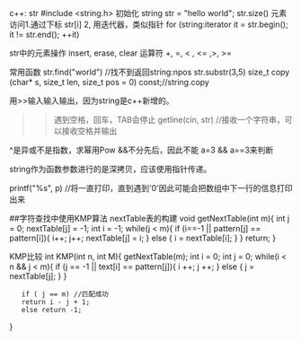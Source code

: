 c++: str
#include <string.h>
初始化
string str = "hello world";
str.size()
元素访问1.通过下标 str[i]
       2, 用迭代器，类似指针
       for (string:iterator it = str.begin(); it != str.end(); ++it)

str中的元素操作
insert, erase, clear
运算符 +, =, < , <= ,>, >=

常用函数
str.find("world") //找不到返回string:npos
str.substr(3,5)
size_t copy (char* s, size_t len, size_t pos = 0) const;//string.copy

用>>输入输入输出，因为string是c++新增的。
>> 遇到空格，回车，TAB会停止
getline(cin, str) //接收一个字符串，可以接收空格并输出

^是异或不是指数，求幂用Pow
&&不分先后，因此不能 a=3 && a==3来判断

string作为函数参数进行的是深拷贝，应该使用指针传递。

printf("%s", p) //将一直打印，直到遇到'0'因此可能会把数组中下一行的信息打印出来

##字符查找中使用KMP算法
nextTable表的构建
void getNextTable(int m){
       int j = 0;
       nextTable[j] = -1;
       int i = -1;
       while(j < m){
              if (i==-1 || pattern[j] == pattern[i]){
                     i++;
                     j++;
                     nextTable[j] = i;
              }
              else {
                     i = nextTable[i];
              }
       }
       return;
}

KMP比较
int KMP(int n, int M){
       getNextTable(m);
       int i = 0;
       int j = 0;
       while(i < n && j < m){
              if (j == -1 || text[i] == pattern[j]){
                     i ++;
                     j ++;
              }
              else {
                     j = nextTable[j];
              }
       }

       if ( j == m) //匹配成功
       return i - j + 1;
       else return -1;
}